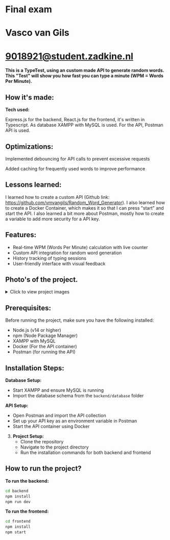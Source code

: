 # Final exam 
# Vasco van Gils
# 9018921@student.zadkine.nl

**This is a TypeTest, using an custom made API to generate random words. This "Test" will show you how fast you can type a minute (WPM = Words Per Minute).**

## How it's made:
**Tech used:**

Express.js for the backend, React.js for the frontend, it's written in Typescript. As database XAMPP with MySQL is used. For the API, Postman API is used.

## Optimizations:

Implemented debouncing for API calls to prevent excessive requests

Added caching for frequently used words to improve performance


## Lessons learned:

I learned how to create a custom API (Github link: https://github.com/vmvangils/Random_Word_Generator). I also learned how to create a Docker Container, which makes it so that I can press "start" and start the API. I also learned a bit more about Postman, mostly how to create a variable to add more security for a API key.

## Features:

- Real-time WPM (Words Per Minute) calculation with live counter
- Custom API integration for random word generation
- History tracking of typing sessions
- User-friendly interface with visual feedback

## Photo's of the project.

<details>
<summary>Click to view project images</summary>

### Main TypeTest Interface
![TypeTest Interface](Images/TypeTest_Image.png)

### History View #1
![History View 1](Images/History_#1.png)

### History View #2
![History View 2](Images/History_#2.png)
</details>

## Prerequisites:

Before running the project, make sure you have the following installed:
- Node.js (v14 or higher)
- npm (Node Package Manager)
- XAMPP with MySQL
- Docker (For the API container)
- Postman (for running the API)

## Installation Steps:

**Database Setup:**
  - Start XAMPP and ensure MySQL is running
  - Import the database schema from the `backend/database` folder

**API Setup:**
  - Open Postman and import the API collection
  - Set up your API key as an environment variable in Postman
  - Start the API container using Docker

3. **Project Setup:**
   - Clone the repository
   - Navigate to the project directory
   - Run the installation commands for both backend and frontend

## How to run the project?

**To run the backend:**
```bash
cd backend
npm install
npm run dev
```

**To run the frontend:**
```bash
cd frontend
npm install
npm start
```

